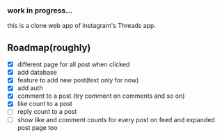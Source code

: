 ### work in progress...


this is a clone web app of Instagram's Threads app.


## Roadmap(roughly)
- [X] different page for all post when clicked 
- [X] add database
- [X] feature to add new post(text only for now)
- [X] add auth
- [X] comment to a post (try comment on comments and so on)
- [X] like count to a post
- [ ] reply count to a post
- [ ] show like and comment counts for every post on feed and expanded post page too 